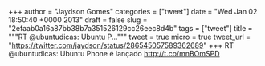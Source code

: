 
+++
author = "Jaydson Gomes"
categories = ["tweet"]
date = "Wed Jan 02 18:50:40 +0000 2013"
draft = false
slug = "2efaab0a16a87bb38b7a351526129cc26eec8d4b"
tags = ["tweet"]
title = """RT @ubuntudicas: Ubuntu P..."""
tweet = true
micro = true
tweet_url = "https://twitter.com/jaydson/status/286545057589362689"
+++
RT @ubuntudicas: Ubuntu Phone é lançado http://t.co/mnBOmSPD
